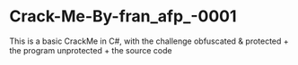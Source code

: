 # Crack-Me-By-fran_afp_-0001
This is a basic CrackMe in C#, with the challenge obfuscated &amp; protected + the program unprotected + the source code
